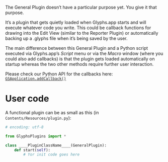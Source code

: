 The General Plugin doesn’t have a particular purpose yet. You give it that purpose.

It’s a plugin that gets quietly loaded when Glyphs.app starts and will execute whatever code you write. This could be callback functions for drawing into the Edit View (similar to the Reporter Plugin) or automatically backing up a .glyphs file when it’s being saved by the user.

The main difference between this General Plugin and a Python script executed via Glyphs.app’s *Script* menu or via the *Macro* window (where you could also add callbacks) is that the plugin gets loaded automatically on startup whereas the two other methods require further user interaction.

Please check our Python API for the callbacks here: [`GSApplication.addCallback()`](http://docu.glyphsapp.com/#addCallback)

# User code

A functional plugin can be as small as this (in `Contents/Resources/plugin.py`):

```python
# encoding: utf-8

from GlyphsPlugins import *

class ____PluginClassName____(GeneralPlugin):
	def start(self):
		# Yor init code goes here
```
